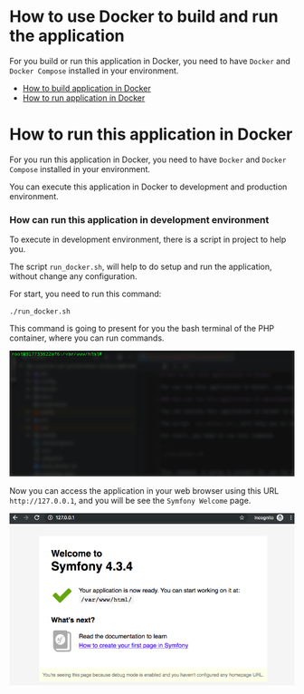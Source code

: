 # How to use Docker to build and run the application

For you build or run this application in Docker, you need to have `Docker` and `Docker Compose` installed in your environment.

* [How to build application in Docker]()
* [How to run application in Docker]()



# How to run this application in Docker

For you run this application in Docker, you need to have `Docker` and `Docker Compose` installed in your environment.

You can execute this application in Docker to development and production environment.

### How can run this application in development environment

To execute in development environment, there is a script in project to help you.

The script `run_docker.sh`, will help to do setup and run the application, without change any configuration.

For start, you need to run this command:

```
./run_docker.sh
```

This command is going to present for you the bash terminal of the PHP container, where you can run commands.

![alt text][php-docker-bash-terminal]

[php-docker-bash-terminal]: ./img/php-docker-bash-terminal.png "PHP Docker Bash Terminal"

Now you can access the application in your web browser using this URL `http://127.0.0.1`, and you will be see the `Symfony Welcome` page.

![alt text][api-grandmother-recipe-symfony-welcome-page]

[api-grandmother-recipe-symfony-welcome-page]: ./img/api-grandmother-recipe-symfony-welcome-page.png "Symfony Welcome Page"
